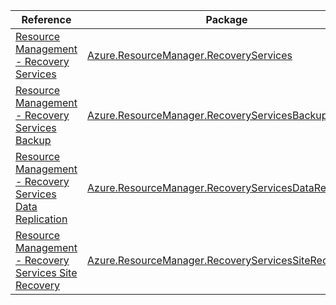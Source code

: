 | Reference | Package | Source |
|---|---|---|
|[Resource Management - Recovery Services](resourcemanager.recoveryservices-readme.md)|[Azure.ResourceManager.RecoveryServices](https://www.nuget.org/packages/Azure.ResourceManager.RecoveryServices)|[GitHub](https://github.com/Azure/azure-sdk-for-net/blob/main/sdk/recoveryservices/Azure.ResourceManager.RecoveryServices)|
|[Resource Management - Recovery Services Backup](resourcemanager.recoveryservicesbackup-readme.md)|[Azure.ResourceManager.RecoveryServicesBackup](https://www.nuget.org/packages/Azure.ResourceManager.RecoveryServicesBackup)|[GitHub](https://github.com/Azure/azure-sdk-for-net/blob/main/sdk/recoveryservices-backup/Azure.ResourceManager.RecoveryServicesBackup)|
|[Resource Management - Recovery Services Data Replication](resourcemanager.recoveryservicesdatareplication-readme.md)|[Azure.ResourceManager.RecoveryServicesDataReplication](https://www.nuget.org/packages/Azure.ResourceManager.RecoveryServicesDataReplication)|[GitHub](https://github.com/Azure/azure-sdk-for-net/blob/main/sdk/recoveryservices-datareplication/Azure.ResourceManager.RecoveryServicesDataReplication)|
|[Resource Management - Recovery Services Site Recovery](resourcemanager.recoveryservicessiterecovery-readme.md)|[Azure.ResourceManager.RecoveryServicesSiteRecovery](https://www.nuget.org/packages/Azure.ResourceManager.RecoveryServicesSiteRecovery)|[GitHub](https://github.com/Azure/azure-sdk-for-net/blob/main/sdk/recoveryservices-siterecovery/Azure.ResourceManager.RecoveryServicesSiteRecovery)|
